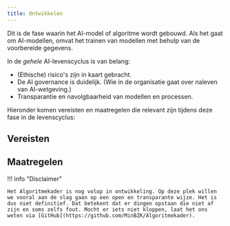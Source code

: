 ```yaml
--- 
title: Ontwikkelen
---
```


Dit is de fase waarin het AI-model of algoritme wordt gebouwd. Als het gaat om AI-modellen, omvat het trainen van modellen met behulp van de voorbereide gegevens.

In de _gehele_ AI-levenscyclus is van belang:
- (Ethische) risico's zijn in kaart gebracht.
- De AI governance is duidelijk. (Wie in de organisatie gaat over naleven van AI-wetgeving.)
- Transparantie en navolgbaarheid van modellen en processen.

Hieronder komen vereisten en maatregelen die relevant zijn tijdens deze fase in de levenscyclus:

## Vereisten 

## Maatregelen

<!-- list levenscyclus/ontwikkelen -->

!!! info "Disclaimer"

    Het Algoritmekader is nog volop in ontwikkeling. Op deze plek willen we vooral aan de slag gaan op een open en transparante wijze. Het is dus niet definitief. Dat betekent dat er dingen opstaan die niet af zijn en soms zelfs fout. Mocht er iets niet kloppen, laat het ons weten via [GitHub](https://github.com/MinBZK/Algoritmekader).
